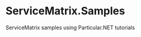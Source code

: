 ServiceMatrix.Samples
=========================

ServiceMatrix samples using Particular.NET tutorials
